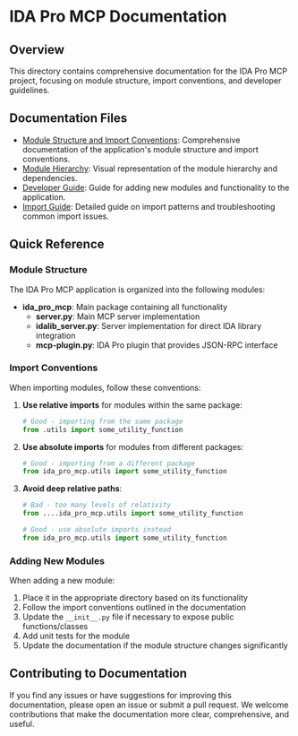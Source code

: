 # IDA Pro MCP Documentation

## Overview

This directory contains comprehensive documentation for the IDA Pro MCP project, focusing on module structure, import conventions, and developer guidelines.

## Documentation Files

- [Module Structure and Import Conventions](module_structure.md): Comprehensive documentation of the application's module structure and import conventions.
- [Module Hierarchy](module_hierarchy.md): Visual representation of the module hierarchy and dependencies.
- [Developer Guide](developer_guide.md): Guide for adding new modules and functionality to the application.
- [Import Guide](import_guide.md): Detailed guide on import patterns and troubleshooting common import issues.

## Quick Reference

### Module Structure

The IDA Pro MCP application is organized into the following modules:

- **ida_pro_mcp**: Main package containing all functionality
  - **server.py**: Main MCP server implementation
  - **idalib_server.py**: Server implementation for direct IDA library integration
  - **mcp-plugin.py**: IDA Pro plugin that provides JSON-RPC interface

### Import Conventions

When importing modules, follow these conventions:

1. **Use relative imports** for modules within the same package:
   ```python
   # Good - importing from the same package
   from .utils import some_utility_function
   ```

2. **Use absolute imports** for modules from different packages:
   ```python
   # Good - importing from a different package
   from ida_pro_mcp.utils import some_utility_function
   ```

3. **Avoid deep relative paths**:
   ```python
   # Bad - too many levels of relativity
   from ....ida_pro_mcp.utils import some_utility_function
   
   # Good - use absolute imports instead
   from ida_pro_mcp.utils import some_utility_function
   ```

### Adding New Modules

When adding a new module:

1. Place it in the appropriate directory based on its functionality
2. Follow the import conventions outlined in the documentation
3. Update the `__init__.py` file if necessary to expose public functions/classes
4. Add unit tests for the module
5. Update the documentation if the module structure changes significantly

## Contributing to Documentation

If you find any issues or have suggestions for improving this documentation, please open an issue or submit a pull request. We welcome contributions that make the documentation more clear, comprehensive, and useful.


